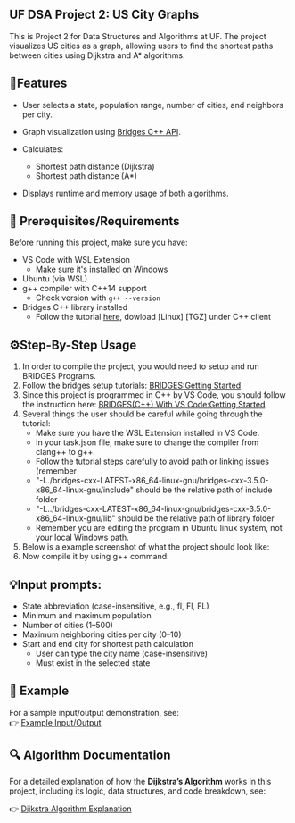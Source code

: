 ## UF DSA Project 2: US City Graphs

This is Project 2 for Data Structures and Algorithms at UF.
The project visualizes US cities as a graph, allowing users to find the shortest paths between cities using Dijkstra and A* algorithms.


## 🚀Features
- User selects a state, population range, number of cities, and neighbors per city.
- Graph visualization using [Bridges C++ API](http://bridgesuncc.github.io/).
- Calculates:
  - Shortest path distance (Dijkstra)
  - Shortest path distance (A*)

- Displays runtime and memory usage of both algorithms.


## 🧰 Prerequisites/Requirements

Before running this project, make sure you have:

- VS Code with WSL Extension
  - Make sure it's installed on Windows
- Ubuntu (via WSL)
- g++ compiler with C++14 support
  - Check version with `g++ --version`
- Bridges C++ library installed
  - Follow the tutorial [here](https://bridgesuncc.github.io/), dowload [Linux] [TGZ] under C++ client

  
## ⚙️Step-By-Step Usage

1. In order to compile the project, you would need to setup and run BRIDGES Programs.
2. Follow the bridges setup tutorials: [BRIDGES:Getting Started](https://bridgesuncc.github.io/bridges_setup.html)
3. Since this project is programmed in C++ by VS Code, you should follow the instruction here: [BRIDGES(C++) With VS Code:Getting Started](https://bridgesuncc.github.io/bridges_setup_cxx_vscode.html)
4. Several things the user should be careful while going through the tutorial:
   - Make sure you have the WSL Extension installed in VS Code.
   - In your task.json file, make sure to change the compiler from clang++ to g++.
   - Follow the tutorial steps carefully to avoid path or linking issues (remember
   - "-I../bridges-cxx-LATEST-x86_64-linux-gnu/bridges-cxx-3.5.0-x86_64-linux-gnu/include" should be the relative path of include folder
   - "-L../bridges-cxx-LATEST-x86_64-linux-gnu/bridges-cxx-3.5.0-x86_64-linux-gnu/lib" should be the relative path of library folder
   - Remember you are editing the program in Ubuntu linux system, not your local Windows path.
5. Below is a example screenshot of what the project should look like:
6. Now compile it by using g++ command:

## 💡Input prompts:
- State abbreviation (case-insensitive, e.g., fl, Fl, FL)
- Minimum and maximum population
- Number of cities (1–500)
- Maximum neighboring cities per city (0–10)
- Start and end city for shortest path calculation
  - User can type the city name (case-insensitive)
  - Must exist in the selected state
 
## 🧩 Example

For a sample input/output demonstration, see:  
👉 [Example Input/Output](example.md)

## 🔍 Algorithm Documentation

For a detailed explanation of how the **Dijkstra’s Algorithm** works in this project, including its logic, data structures, and code breakdown, see:

👉 [Dijkstra Algorithm Explanation](dijkstra_walkthrough.md)


